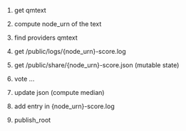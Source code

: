 1. get qmtext
2. compute node_urn of the text
3. find providers qmtext
4. get /public/logs/{node_urn}-score.log

5. get /public/share/{node_urn}-score.json (mutable state)
6. vote ... 
7. update json (compute median)
8. add entry in {node_urn}-score.log
9. publish_root


